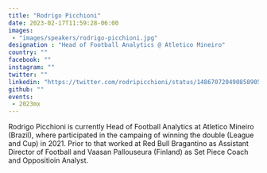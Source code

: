 ```yaml
---
title: "Rodrigo Picchioni"
date: 2023-02-17T11:59:28-06:00
images: 
 - "images/speakers/rodrigo-picchioni.jpg"
designation : "Head of Football Analytics @ Atletico Mineiro"
country: ""
facebook: ""
instagram: ""
twitter: ""
linkedin: "https://twitter.com/rodripicchioni/status/1486707204908589058"
github: ""
events: 
 - 2023mx
---
```


Rodrigo Picchioni is currently Head of Football Analytics at Atletico Mineiro (Brazil), where participated in the campaing of winning the double (League and Cup) in 2021. Prior to that worked at Red Bull Bragantino as Assistant Director of Football and Vaasan Pallouseura (Finland) as Set Piece Coach and Oppositioin Analyst. 